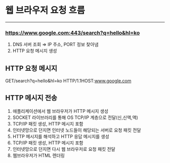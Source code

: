 # 웹 브라우저 요청 흐름

---

### https://www.google.com:443/search?q=hello&hl=ko

1. DNS 서버 조회 ⇒ IP 주소, PORT 정보 찾아냄
2. HTTP 요청 메시지 생성

## HTTP 요청 메시지

GET/search?q=hello&hl=ko HTTP/1.1HOST:www.google.com

## HTTP 메시지 전송

1. 애플리케이션에서 웹 브라우저가 HTTP 메시지 생성
2. SOCKET 라이브러리를 통해 OS TCP/IP 계층으로 전달(신,신액,액)
3. TCP/IP 패킷 생성, HTTP 메시지 포함
4. 인터넷망으로 던지면 인터넷 노드들이 해당되는 서버로 요청 패킷 전달
5. HTTP 메시지를 해석하고 HTTP 응답 메시지를 생성
6. TCP/IP 패킷 생성, HTTP 메시지 포함
7. 인터넷망으로 던지면 다시 웹 브라우저로 요청 패킷 전달
8. 웹브라우저가 HTML 렌더링